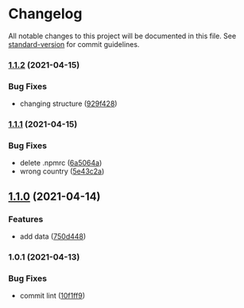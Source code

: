 # Changelog

All notable changes to this project will be documented in this file. See [standard-version](https://github.com/conventional-changelog/standard-version) for commit guidelines.

### [1.1.2](https://github.com/rezarazani/Carchain-Cities/compare/v1.1.1...v1.1.2) (2021-04-15)


### Bug Fixes

* changing structure ([929f428](https://github.com/rezarazani/Carchain-Cities/commit/929f428170cd3983ec1e3b0f06f8a9c91fb90d8b))

### [1.1.1](https://github.com/rezarazani/Carchain-Cities/compare/v1.1.0...v1.1.1) (2021-04-15)


### Bug Fixes

* delete .npmrc ([6a5064a](https://github.com/rezarazani/Carchain-Cities/commit/6a5064a08297dcd0b821e4876ad408913f37a9ae))
* wrong country ([5e43c2a](https://github.com/rezarazani/Carchain-Cities/commit/5e43c2a9f70490c62aebeafab2c33280c10c4660))

## [1.1.0](https://github.com/rezarazani/Carchain-Cities/compare/v1.0.1...v1.1.0) (2021-04-14)


### Features

* add data ([750d448](https://github.com/rezarazani/Carchain-Cities/commit/750d44808abc66d99ee8e74ee72fa3a0dc5ce43e))

### 1.0.1 (2021-04-13)


### Bug Fixes

* commit lint ([10f1ff9](https://github.com/rezarazani/Carchain-Cities/commit/10f1ff90c7457a232fec4dcf93e61a9a91a0f143))
